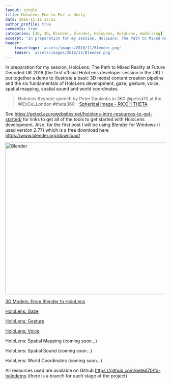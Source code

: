 ```yaml
---
layout: single
title: HoloLens End-to-End in Unity
date: 2016-11-11 17:51
author_profile: true
comments: true
categories: [3D, 3D, Blender, blender, HoloLens, HoloLens, modelling]
excerpt: "In preparation for my session, HoloLens: The Path to Mixed Reality at Future Decoded UK 2016 (the first official HoloLens developer session in the UK) I put together a demo to illustrate a basic 3D model content creation pipeline and the six fundamentals of HoloLens development..."
header:
    teaserlogo: 'assets/images/2016/11/Blender.png'
    teaser: 'assets/images/2016/11/Blender.png'
---
```

<p>In preparation for my session, HoloLens: The Path to Mixed Reality at Future Decoded UK 2016 (the first official HoloLens developer session in the UK) I put together a demo to illustrate a basic 3D model content creation pipeline and the six fundamentals of HoloLens development; gaze, gesture, voice, spatial mapping, spatial sound and world coordinates. </p> <blockquote class="ricoh-theta-spherical-image" data-width="742" data-height="375">Hololens Keynote speech by Peter Daukintis in 360 @peted70 at the @ExCeLLondon #theta360 - <a href="https://theta360.com/s/cICbsE4pJ4g4c5btSJa9JCPGS" target="_blank">Spherical Image - RICOH THETA</a></blockquote><script async src="https://theta360.com/widgets.js" charset="utf-8"></script> <p>See <a title="https://peted.azurewebsites.net/hololens-intro-resources-to-get-started/" href="https://peted.azurewebsites.net/hololens-intro-resources-to-get-started/">https://peted.azurewebsites.net/hololens-intro-resources-to-get-started/</a> for links to get all of the tools to get started with HoloLens development. Also, for the first post I will be using Blender for Windows (I used version 2.77) which is a free download here <a title="https://www.blender.org/download/" href="https://www.blender.org/download/">https://www.blender.org/download/</a></p> <p><a href="{{ site.baseurl }}/assets/images/2016/11/Blender.png"><img title="Blender" style="border-left-width: 0px; border-right-width: 0px; background-image: none; border-bottom-width: 0px; padding-top: 0px; padding-left: 0px; display: inline; padding-right: 0px; border-top-width: 0px" border="0" alt="Blender" src="{{ site.baseurl }}/assets/images/2016/11/Blender_thumb.png" width="742" height="477"></a></p> <p><a href="http://peted.azurewebsites.net/3d-models-from-blender-to-hololens/" target="_blank">3D Models: From Blender to HoloLens</a> </p> <p><a href="http://peted.azurewebsites.net/hololens-gaze/" target="_blank">HoloLens: Gaze</a></p> <p><a href="http://peted.azurewebsites.net/hololens-gesture/" target="_blank">HoloLens: Gesture</a></p> <p><a href="http://peted.azurewebsites.net/hololens-voice-commands/" target="_blank">HoloLens: Voice</a></p> <p>HoloLens: Spatial Mapping (coming soon…)</p> <p>HoloLens: Spatial Sound (coming soon…)</p> <p>HoloLens: World Coordinates (coming soon…)</p> <p>All resources used are available on Github <a title="https://github.com/peted70/fd-holodemo" href="https://github.com/peted70/fd-holodemo">https://github.com/peted70/fd-holodemo</a> (there is a branch for each stage of the project)</p>
